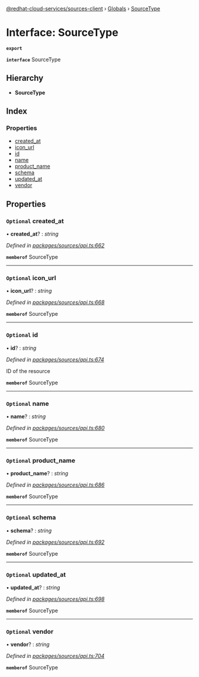 [@redhat-cloud-services/sources-client](../README.md) › [Globals](../globals.md) › [SourceType](sourcetype.md)

# Interface: SourceType

**`export`** 

**`interface`** SourceType

## Hierarchy

* **SourceType**

## Index

### Properties

* [created_at](sourcetype.md#optional-created_at)
* [icon_url](sourcetype.md#optional-icon_url)
* [id](sourcetype.md#optional-id)
* [name](sourcetype.md#optional-name)
* [product_name](sourcetype.md#optional-product_name)
* [schema](sourcetype.md#optional-schema)
* [updated_at](sourcetype.md#optional-updated_at)
* [vendor](sourcetype.md#optional-vendor)

## Properties

### `Optional` created_at

• **created_at**? : *string*

*Defined in [packages/sources/api.ts:662](https://github.com/fhlavac/javascript-clients/blob/master/packages/sources/api.ts#L662)*

**`memberof`** SourceType

___

### `Optional` icon_url

• **icon_url**? : *string*

*Defined in [packages/sources/api.ts:668](https://github.com/fhlavac/javascript-clients/blob/master/packages/sources/api.ts#L668)*

**`memberof`** SourceType

___

### `Optional` id

• **id**? : *string*

*Defined in [packages/sources/api.ts:674](https://github.com/fhlavac/javascript-clients/blob/master/packages/sources/api.ts#L674)*

ID of the resource

**`memberof`** SourceType

___

### `Optional` name

• **name**? : *string*

*Defined in [packages/sources/api.ts:680](https://github.com/fhlavac/javascript-clients/blob/master/packages/sources/api.ts#L680)*

**`memberof`** SourceType

___

### `Optional` product_name

• **product_name**? : *string*

*Defined in [packages/sources/api.ts:686](https://github.com/fhlavac/javascript-clients/blob/master/packages/sources/api.ts#L686)*

**`memberof`** SourceType

___

### `Optional` schema

• **schema**? : *string*

*Defined in [packages/sources/api.ts:692](https://github.com/fhlavac/javascript-clients/blob/master/packages/sources/api.ts#L692)*

**`memberof`** SourceType

___

### `Optional` updated_at

• **updated_at**? : *string*

*Defined in [packages/sources/api.ts:698](https://github.com/fhlavac/javascript-clients/blob/master/packages/sources/api.ts#L698)*

**`memberof`** SourceType

___

### `Optional` vendor

• **vendor**? : *string*

*Defined in [packages/sources/api.ts:704](https://github.com/fhlavac/javascript-clients/blob/master/packages/sources/api.ts#L704)*

**`memberof`** SourceType
